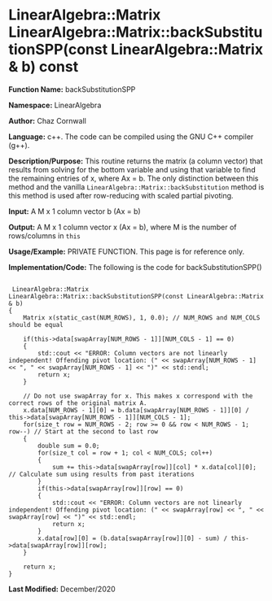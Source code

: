 # LinearAlgebra::Matrix LinearAlgebra::Matrix::backSubstitutionSPP(const LinearAlgebra::Matrix & b) const

**Function Name:**           backSubstitutionSPP

**Namespace:**               LinearAlgebra

**Author:** Chaz Cornwall

**Language:** c++. The code can be compiled using the GNU C++ compiler (g++).

**Description/Purpose:** This routine returns the matrix (a column vector) that results from solving for the bottom variable and using that variable to find the remaining entries of x, where Ax = b.
The only distinction between this method and the vanilla `LinearAlgebra::Matrix::backSubstitution` method is this method is used after row-reducing with scaled partial pivoting.

**Input:** A M x 1 column vector b (Ax = b)

**Output:** A M x 1 column vector x (Ax = b), where M is the number of rows/columns in `this`

**Usage/Example:** PRIVATE FUNCTION. This page is for reference only.

**Implementation/Code:** The following is the code for backSubstitutionSPP()

<pre><code>
 LinearAlgebra::Matrix LinearAlgebra::Matrix::backSubstitutionSPP(const LinearAlgebra::Matrix & b)
{
    Matrix x(static_cast<int>(NUM_ROWS), 1, 0.0); // NUM_ROWS and NUM_COLS should be equal
    
    if(this->data[swapArray[NUM_ROWS - 1]][NUM_COLS - 1] == 0)
    {
        std::cout << "ERROR: Column vectors are not linearly independent! Offending pivot location: (" << swapArray[NUM_ROWS - 1] << ", " << swapArray[NUM_ROWS - 1] << ")" << std::endl;
        return x;
    }
    
    // Do not use swapArray for x. This makes x correspond with the correct rows of the original matrix A.
    x.data[NUM_ROWS - 1][0] = b.data[swapArray[NUM_ROWS - 1]][0] / this->data[swapArray[NUM_ROWS - 1]][NUM_COLS - 1];
    for(size_t row = NUM_ROWS - 2; row >= 0 && row < NUM_ROWS - 1; row--) // Start at the second to last row
    {
        double sum = 0.0;
        for(size_t col = row + 1; col < NUM_COLS; col++)
        {
            sum += this->data[swapArray[row]][col] * x.data[col][0]; // Calculate sum using results from past iterations
        }
        if(this->data[swapArray[row]][row] == 0)
        {
            std::cout << "ERROR: Column vectors are not linearly independent! Offending pivot location: (" << swapArray[row] << ", " << swapArray[row] << ")" << std::endl;
            return x;
        }
        x.data[row][0] = (b.data[swapArray[row]][0] - sum) / this->data[swapArray[row]][row];
    }

    return x;
}
</pre></code>

**Last Modified:** December/2020
